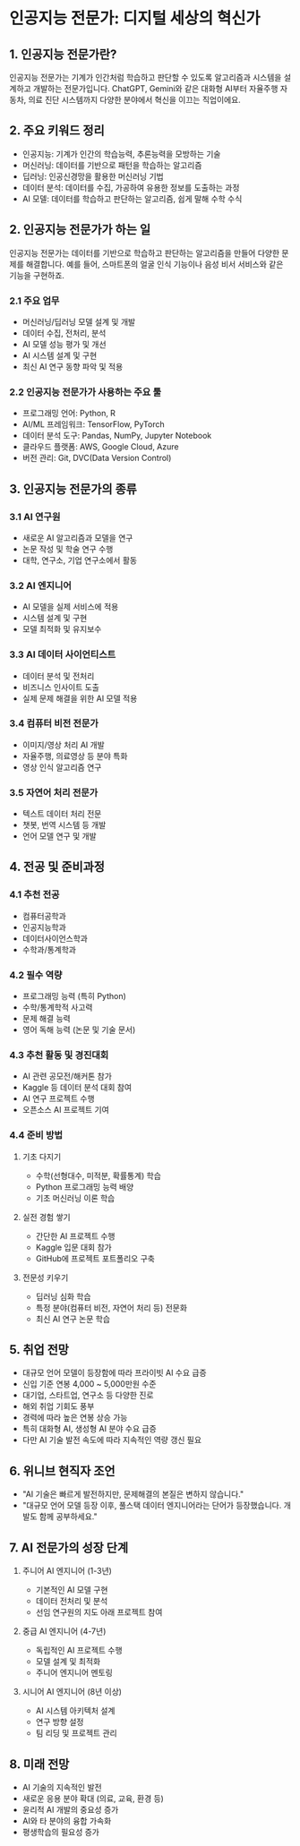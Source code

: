 # 인공지능 전문가: 디지털 세상의 혁신가

## 1. 인공지능 전문가란?
인공지능 전문가는 기계가 인간처럼 학습하고 판단할 수 있도록 알고리즘과 시스템을 설계하고 개발하는 전문가입니다. ChatGPT, Gemini와 같은 대화형 AI부터 자율주행 자동차, 의료 진단 시스템까지 다양한 분야에서 혁신을 이끄는 직업이에요.

## 2. 주요 키워드 정리
- 인공지능: 기계가 인간의 학습능력, 추론능력을 모방하는 기술
- 머신러닝: 데이터를 기반으로 패턴을 학습하는 알고리즘
- 딥러닝: 인공신경망을 활용한 머신러닝 기법
- 데이터 분석: 데이터를 수집, 가공하여 유용한 정보를 도출하는 과정
- AI 모델: 데이터를 학습하고 판단하는 알고리즘, 쉽게 말해 수학 수식

## 2. 인공지능 전문가가 하는 일
인공지능 전문가는 데이터를 기반으로 학습하고 판단하는 알고리즘을 만들어 다양한 문제를 해결합니다. 예를 들어, 스마트폰의 얼굴 인식 기능이나 음성 비서 서비스와 같은 기능을 구현하죠.

### 2.1 주요 업무
- 머신러닝/딥러닝 모델 설계 및 개발
- 데이터 수집, 전처리, 분석
- AI 모델 성능 평가 및 개선
- AI 시스템 설계 및 구현
- 최신 AI 연구 동향 파악 및 적용

### 2.2 인공지능 전문가가 사용하는 주요 툴
- 프로그래밍 언어: Python, R
- AI/ML 프레임워크: TensorFlow, PyTorch
- 데이터 분석 도구: Pandas, NumPy, Jupyter Notebook
- 클라우드 플랫폼: AWS, Google Cloud, Azure
- 버전 관리: Git, DVC(Data Version Control)

## 3. 인공지능 전문가의 종류

### 3.1 AI 연구원
- 새로운 AI 알고리즘과 모델을 연구
- 논문 작성 및 학술 연구 수행
- 대학, 연구소, 기업 연구소에서 활동

### 3.2 AI 엔지니어
- AI 모델을 실제 서비스에 적용
- 시스템 설계 및 구현
- 모델 최적화 및 유지보수

### 3.3 AI 데이터 사이언티스트
- 데이터 분석 및 전처리
- 비즈니스 인사이트 도출
- 실제 문제 해결을 위한 AI 모델 적용

### 3.4 컴퓨터 비전 전문가
- 이미지/영상 처리 AI 개발
- 자율주행, 의료영상 등 분야 특화
- 영상 인식 알고리즘 연구

### 3.5 자연어 처리 전문가
- 텍스트 데이터 처리 전문
- 챗봇, 번역 시스템 등 개발
- 언어 모델 연구 및 개발

## 4. 전공 및 준비과정
### 4.1 추천 전공
- 컴퓨터공학과
- 인공지능학과
- 데이터사이언스학과
- 수학과/통계학과

### 4.2 필수 역량
- 프로그래밍 능력 (특히 Python)
- 수학/통계학적 사고력
- 문제 해결 능력
- 영어 독해 능력 (논문 및 기술 문서)

### 4.3 추천 활동 및 경진대회
- AI 관련 공모전/해커톤 참가
- Kaggle 등 데이터 분석 대회 참여
- AI 연구 프로젝트 수행
- 오픈소스 AI 프로젝트 기여

### 4.4 준비 방법
1. 기초 다지기
   - 수학(선형대수, 미적분, 확률통계) 학습
   - Python 프로그래밍 능력 배양
   - 기초 머신러닝 이론 학습

2. 실전 경험 쌓기
   - 간단한 AI 프로젝트 수행
   - Kaggle 입문 대회 참가
   - GitHub에 프로젝트 포트폴리오 구축

3. 전문성 키우기
   - 딥러닝 심화 학습
   - 특정 분야(컴퓨터 비전, 자연어 처리 등) 전문화
   - 최신 AI 연구 논문 학습

## 5. 취업 전망
- 대규모 언어 모델이 등장함에 따라 프라이빗 AI 수요 급증
- 신입 기준 연봉 4,000 ~ 5,000만원 수준
- 대기업, 스타트업, 연구소 등 다양한 진로
- 해외 취업 기회도 풍부
- 경력에 따라 높은 연봉 상승 가능
- 특히 대화형 AI, 생성형 AI 분야 수요 급증
- 다만 AI 기술 발전 속도에 따라 지속적인 역량 갱신 필요

## 6. 위니브 현직자 조언
- "AI 기술은 빠르게 발전하지만, 문제해결의 본질은 변하지 않습니다."
- "대규모 언어 모델 등장 이후, 풀스택 데이터 엔지니어라는 단어가 등장했습니다. 개발도 함께 공부하세요."

## 7. AI 전문가의 성장 단계
1. 주니어 AI 엔지니어 (1-3년)
   - 기본적인 AI 모델 구현
   - 데이터 전처리 및 분석
   - 선임 연구원의 지도 아래 프로젝트 참여

2. 중급 AI 엔지니어 (4-7년)
   - 독립적인 AI 프로젝트 수행
   - 모델 설계 및 최적화
   - 주니어 엔지니어 멘토링

3. 시니어 AI 엔지니어 (8년 이상)
   - AI 시스템 아키텍처 설계
   - 연구 방향 설정
   - 팀 리딩 및 프로젝트 관리

## 8. 미래 전망
- AI 기술의 지속적인 발전
- 새로운 응용 분야 확대 (의료, 교육, 환경 등)
- 윤리적 AI 개발의 중요성 증가
- AI와 타 분야의 융합 가속화
- 평생학습의 필요성 증가
